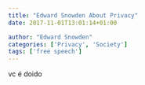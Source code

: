 ```yaml
---
title: "Edward Snowden About Privacy"
date: 2017-11-01T13:01:14+01:00

author: "Edward Snowden"
categories: ['Privacy', 'Society']
tags: ['free speech']
---
```

vc é doido

